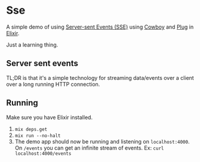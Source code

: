 # Sse

A simple demo of using [Server-sent Events (SSE)](https://en.wikipedia.org/wiki/Server-sent_events) using [Cowboy](https://github.com/ninenines/cowboy) and [Plug](https://github.com/elixir-lang/plug) in [Elixir](http://elixir-lang.org/).

Just a learning thing.

## Server sent events

TL;DR is that it's a simple technology for streaming data/events over a client over a long running HTTP connection.

## Running

Make sure you have Elixir installed.

1. `mix deps.get`
2. `mix run --no-halt`
3. The demo app should now be running and listening on `localhost:4000`.
  On `/events` you can get an infinite stream of events. Ex: `curl localhost:4000/events`

